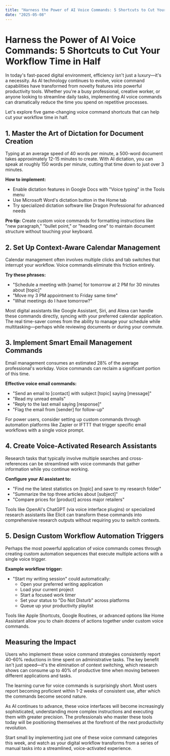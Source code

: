 ```yaml
---
title: "Harness the Power of AI Voice Commands: 5 Shortcuts to Cut Your Workflow Time in Half"
date: "2025-05-08"
---
```


# Harness the Power of AI Voice Commands: 5 Shortcuts to Cut Your Workflow Time in Half

In today's fast-paced digital environment, efficiency isn't just a luxury—it's a necessity. As AI technology continues to evolve, voice command capabilities have transformed from novelty features into powerful productivity tools. Whether you're a busy professional, creative worker, or anyone looking to streamline daily tasks, implementing AI voice commands can dramatically reduce the time you spend on repetitive processes.

Let's explore five game-changing voice command shortcuts that can help cut your workflow time in half.

## 1. Master the Art of Dictation for Document Creation

Typing at an average speed of 40 words per minute, a 500-word document takes approximately 12-15 minutes to create. With AI dictation, you can speak at roughly 150 words per minute, cutting that time down to just over 3 minutes.

**How to implement:**
- Enable dictation features in Google Docs with "Voice typing" in the Tools menu
- Use Microsoft Word's dictation button in the Home tab
- Try specialized dictation software like Dragon Professional for advanced needs

**Pro tip:** Create custom voice commands for formatting instructions like "new paragraph," "bullet point," or "heading one" to maintain document structure without touching your keyboard.

## 2. Set Up Context-Aware Calendar Management

Calendar management often involves multiple clicks and tab switches that interrupt your workflow. Voice commands eliminate this friction entirely.

**Try these phrases:**
- "Schedule a meeting with [name] for tomorrow at 2 PM for 30 minutes about [topic]"
- "Move my 3 PM appointment to Friday same time"
- "What meetings do I have tomorrow?"

Most digital assistants like Google Assistant, Siri, and Alexa can handle these commands directly, syncing with your preferred calendar application. The real time-saver comes from the ability to manage your schedule while multitasking—perhaps while reviewing documents or during your commute.

## 3. Implement Smart Email Management Commands

Email management consumes an estimated 28% of the average professional's workday. Voice commands can reclaim a significant portion of this time.

**Effective voice email commands:**
- "Send an email to [contact] with subject [topic] saying [message]"
- "Read my unread emails"
- "Reply to the last email saying [response]"
- "Flag the email from [sender] for follow-up"

For power users, consider setting up custom commands through automation platforms like Zapier or IFTTT that trigger specific email workflows with a single voice prompt.

## 4. Create Voice-Activated Research Assistants

Research tasks that typically involve multiple searches and cross-references can be streamlined with voice commands that gather information while you continue working.

**Configure your AI assistant to:**
- "Find me the latest statistics on [topic] and save to my research folder"
- "Summarize the top three articles about [subject]"
- "Compare prices for [product] across major retailers"

Tools like OpenAI's ChatGPT (via voice interface plugins) or specialized research assistants like Elicit can transform these commands into comprehensive research outputs without requiring you to switch contexts.

## 5. Design Custom Workflow Automation Triggers

Perhaps the most powerful application of voice commands comes through creating custom automation sequences that execute multiple actions with a single voice trigger.

**Example workflow trigger:**
- "Start my writing session" could automatically:
  - Open your preferred writing application
  - Load your current project
  - Start a focused work timer
  - Set your status to "Do Not Disturb" across platforms
  - Queue up your productivity playlist

Tools like Apple Shortcuts, Google Routines, or advanced options like Home Assistant allow you to chain dozens of actions together under custom voice commands.

## Measuring the Impact

Users who implement these voice command strategies consistently report 40-60% reductions in time spent on administrative tasks. The key benefit isn't just speed—it's the elimination of context switching, which research shows can consume up to 40% of productive time when moving between different applications and tasks.

The learning curve for voice commands is surprisingly short. Most users report becoming proficient within 1-2 weeks of consistent use, after which the commands become second nature.

As AI continues to advance, these voice interfaces will become increasingly sophisticated, understanding more complex instructions and executing them with greater precision. The professionals who master these tools today will be positioning themselves at the forefront of the next productivity revolution.

Start small by implementing just one of these voice command categories this week, and watch as your digital workflow transforms from a series of manual tasks into a streamlined, voice-activated experience.
